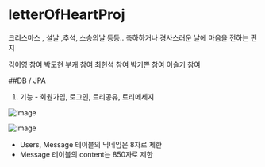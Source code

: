 # letterOfHeartProj
크리스마스 , 설날 ,추석, 스승의날 등등.. 축하하거나 경사스러운 날에 마음을 전하는 편지

김이영 참여
박도현 부캐 참여
최현석 참여
박기쁜 참여
이슬기 참여

##DB / JPA
1. 기능 -  회원가입, 로그인, 트리공유, 트리메세지


![image](https://user-images.githubusercontent.com/116873132/206985213-3fae0052-d8fa-4a65-bc5e-2bbd3f6603bf.png)

![image](https://user-images.githubusercontent.com/116873132/206985291-dfee4b95-e314-401c-a500-c2baba5ddb9f.png)

- Users, Message 테이블의 닉네임은 8자로 제한
- Message 테이블의 content는 850자로 제한

